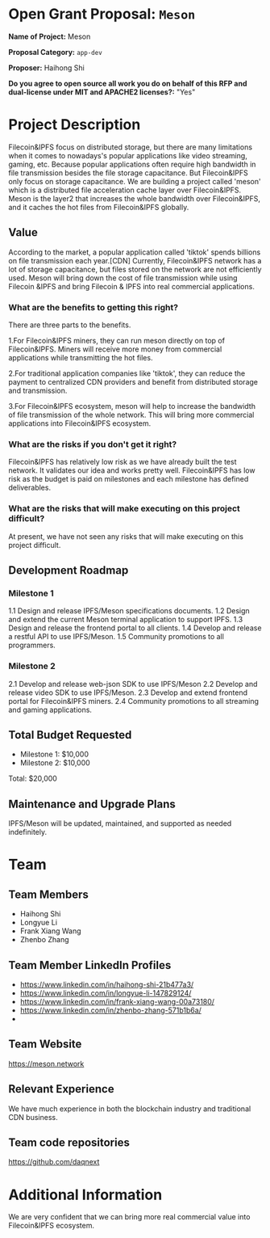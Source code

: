 # Open Grant Proposal: `Meson`

**Name of Project:** Meson

**Proposal Category:** `app-dev`

**Proposer:** Haihong Shi

**Do you agree to open source all work you do on behalf of this RFP and dual-license under MIT and APACHE2 licenses?:** "Yes"


# Project Description
Filecoin&IPFS focus on distributed storage, but there are many limitations when it comes to nowadays's popular applications like video streaming, gaming, etc.
Because popular applications often require high bandwidth in file transmission besides the file storage capacitance. But Filecoin&IPFS only focus on storage capacitance. We are building a project called 'meson' which is a distributed file acceleration cache layer over Filecoin&IPFS. Meson is the layer2 that increases the whole bandwidth over Filecoin&IPFS, and it caches the hot files from Filecoin&IPFS globally. 

## Value
According to the market, a popular application called 'tiktok' spends billions on file transmission each year.[CDN] Currently, Filecoin&IPFS network has a lot of storage capacitance, but files stored on the network are not efficiently used. Meson will bring down the cost of file transmission while using Filecoin &IPFS and bring Filecoin & IPFS into real commercial applications.


### What are the benefits to getting this right?
There are three parts to the benefits.

1.For Filecoin&IPFS miners, they can run meson directly on top of Filecoin&IPFS. Miners will receive more money from commercial applications while transmitting the hot files.

2.For traditional application companies like 'tiktok', they can reduce the payment to centralized CDN providers and benefit from distributed storage and transmission.

3.For Filecoin&IPFS ecosystem, meson will help to increase the bandwidth of file transmission of the whole network. This will bring more commercial applications into Filecoin&IPFS ecosystem.

### What are the risks if you don't get it right?
Filecoin&IPFS has relatively low risk as we have already built the test network. It validates our idea and works pretty well. Filecoin&IPFS has low risk as the budget is paid on milestones and each milestone has defined deliverables.

### What are the risks that will make executing on this project difficult?
At present, we have not seen any risks that will make executing on this project difficult.


## Development Roadmap

### Milestone 1
1.1 Design and release IPFS/Meson specifications documents.
1.2 Design and extend the current Meson terminal application to support IPFS.
1.3 Design and release the frontend portal to all clients.
1.4 Develop and release a restful API to use IPFS/Meson.
1.5 Community promotions to all programmers.

### Milestone 2
2.1 Develop and release web-json SDK to use IPFS/Meson
2.2 Develop and release video SDK to use IPFS/Meson.
2.3 Develop and extend frontend portal for Filecoin&IPFS miners.
2.4 Community promotions to all streaming and gaming applications.

## Total Budget Requested

* Milestone 1: $10,000
* Milestone 2: $10,000

Total: $20,000

## Maintenance and Upgrade Plans
IPFS/Meson will be updated, maintained, and supported as needed indefinitely.


# Team

## Team Members

- Haihong Shi
- Longyue Li
- Frank Xiang Wang
- Zhenbo Zhang

## Team Member LinkedIn Profiles

- https://www.linkedin.com/in/haihong-shi-21b477a3/
- https://www.linkedin.com/in/longyue-li-147829124/
- https://www.linkedin.com/in/frank-xiang-wang-00a73180/
- https://www.linkedin.com/in/zhenbo-zhang-571b1b6a/
- 
## Team Website

https://meson.network

## Relevant Experience

We have much experience in both the blockchain industry and traditional CDN business.

## Team code repositories

https://github.com/daqnext

# Additional Information

We are very confident that we can bring more real commercial value into Filecoin&IPFS ecosystem.





